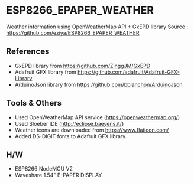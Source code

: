 # ESP8266_EPAPER_WEATHER
Weather information using OpenWeatherMap API + GxEPD library
Source : https://github.com/eziya/ESP8266_EPAPER_WEATHER

## References
- GxEPD library from https://github.com/ZinggJM/GxEPD <br>
- Adafruit GFX library from https://github.com/adafruit/Adafruit-GFX-Library <br>
- ArduinoJson library from https://github.com/bblanchon/ArduinoJson <br>

## Tools & Others
- Used OpenWeatherMap API service (https://openweathermap.org/)
- Used Sloeber IDE (http://eclipse.baeyens.it/)
- Weather icons are downloaded from https://www.flaticon.com/ <br>
- Added DS-DIGIT fonts to Adafruit GFX library. <br>

## H/W
- ESP8266 NodeMCU V2 <Br>
- Waveshare 1.54" E-PAPER DISPLAY <br>
